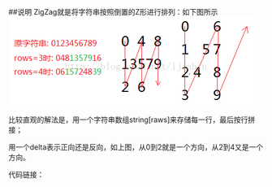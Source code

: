 ##说明
ZigZag就是将字符串按照倒置的Z形进行排列：如下图所示
![image](https://github.com/liubingxing/leetcode/raw/master/6.ZigZag-Conversion/1.png)

比较直观的解法是，用一个字符串数组string[raws]来存储每一行，最后按行拼接；

用一个delta表示正向还是反向，如上图，从0到2就是一个方向，从2到4又是一个方向。

代码链接：
